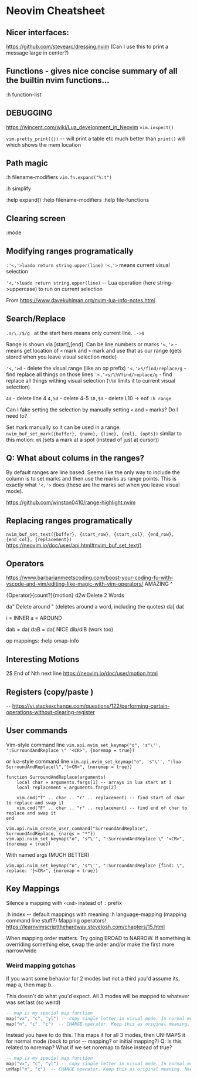 # Neovim Cheatsheet

## Nicer interfaces:

https://github.com/stevearc/dressing.nvim (Can I use this to print a message large in center?)

## Functions - gives nice concise summary of all the builtin nvim functions...

:h function-list

## DEBUGGING

https://wincent.com/wiki/Lua_development_in_Neovim
`vim.inspect()`

`vim.pretty_print({})` -- will print a table etc much better than `print()` will which shows the mem location

## Path magic

:h filename-modifiers
`vim.fn.expand("%:t")`

:h simplify

:help expand()
:help filename-modifiers
:help file-functions

## Clearing screen

:mode

## Modifying ranges programatically

`:'<,'>luado return string.upper(line)`
`'<,'>` means current visual selection

`'<,'>luado return string.upper(line)` -- Lua operation (here string->uppercase) to run on current selection

From https://www.davekuhlman.org/nvim-lua-info-notes.html

## Search/Replace

`.s/\./$/g` . at the start here means only current line. `.->$`

Range is shown via [start],[end]. Can be line numbers or marks
`'<,'>` - means get location of `<` mark and `>` mark and use that as our range (gets stored when you leave visual selection mode)

`'<,'>d` - delete the visual range (like an op prefix)
`'<,'>s/find/replace/g` - find replace all things on those lines
`'<,'>s/\%Vfind/replace/g` - find replace all things withing visual selection (`\%V` limits it to current visual selection)

`4d` - delete line 4
`4,5d` - delete 4-5
`10,$d` - delete L10 -> eof
`:h range`

Can I fake setting the selection by manually setting `<` and `>` marks?
Do I need to?

Set mark manually so it can be used in a range.
`nvim_buf_set_mark({buffer}, {name}, {line}, {col}, {opts})`
similar to this motion: `mN` (sets a mark at a spot (instead of just at cursor))

## Q: What about colums in the ranges?

By default ranges are line based. Seems like the only way to include the column is to set marks and then use the marks as range points.
This is exactly what `'<,'>` does (these are the marks set when you leave visual mode).

https://github.com/winston0410/range-highlight.nvim

## Replacing ranges programatically

`nvim_buf_set_text({buffer}, {start_row}, {start_col}, {end_row}, {end_col}, {replacement})`
https://neovim.io/doc/user/api.html#nvim_buf_set_text()

## Operators

https://www.barbarianmeetscoding.com/boost-your-coding-fu-with-vscode-and-vim/editing-like-magic-with-vim-operators/
AMAZING ^

{Operator}{count?}{motion}
d2w
Delete 2 Words

da"
Delete around " (deletes around a word, including the quotes)
da[
da(

i = INNER
a = AROUND

dab = da(
daB = da{ NICE
dib/diB (work too)

op mappings:
:help omap-info

## Interesting Motions

2$ End of Nth next line
https://neovim.io/doc/user/motion.html

## Registers (copy/paste )

-- https://vi.stackexchange.com/questions/122/performing-certain-operations-without-clearing-register

## User commands

Vim-style command line
`vim.api.nvim_set_keymap("o", 's"\'', ":SurroundAndReplace \" '<CR>", {noremap = true})`

or lua-style command line
`vim.api.nvim_set_keymap("o", 's"\'', ":lua SurroundAndReplace(\",')<CR>", {noremap = true})`

```
function SurroundAndReplace(arguments)
	local char = arguments.fargs[1] -- arrays in lua start at 1
	local replacement = arguments.fargs[2]

	vim.cmd("f" .. char .. "r" .. replacement) -- find start of char to replace and swap it
	vim.cmd("F" .. char .. "r" .. replacement) -- find end of char to replace and swap it
end

vim.api.nvim_create_user_command("SurroundAndReplace", SurroundAndReplace, {nargs = "*"})
vim.api.nvim_set_keymap("o", 's"\'', ":SurroundAndReplace \" '<CR>", {noremap = true})
```

With named args (MUCH BETTER)

`vim.api.nvim_set_keymap("o", 's"\'', ":SurroundAndReplace {find: \", replace: '}<CR>", {noremap = true})`

## Key Mappings

Silence a mapping with `<cmd>` instead of `:` prefix

:h index -- default mappings with meaning
:h language-mapping (mapping command line stuff?)
Mapping operators! https://learnvimscriptthehardway.stevelosh.com/chapters/15.html

When mapping order matters. Try going BROAD to NARROW. If something is overriding something else, swap the order and/or make the first more narrow/wide

### Weird mapping gotchas

If you want some behavior for 2 modes but not a third you'd assume its, map a, then map b.

This doesn't do what you'd expect. All 3 modes will be mapped to whatever was set last (so weird)

```lua
-- map is my special map function
map("vx", "c", "yl") -- copy single letter in visual mode. In normal mode we want it to stay the CHANGE op
map("n", "c", "c")  -- CHANGE operator. Keep this as original meaning.
```

Instead you have to do this. This maps it for all 3 modes, then UN-MAPS it for normal mode (back to prior -- mapping? or initial mapping?)
Q: Is this related to noremap? What if we set noremap to false instead of true?

```lua
-- map is my special map function
map("vx", "c", "yl") -- copy single letter in visual mode. In normal mode we want it to stay the CHANGE op
unMap("n", "c")  -- CHANGE operator. Keep this as original meaning. Needs to be before other C mappings
```
